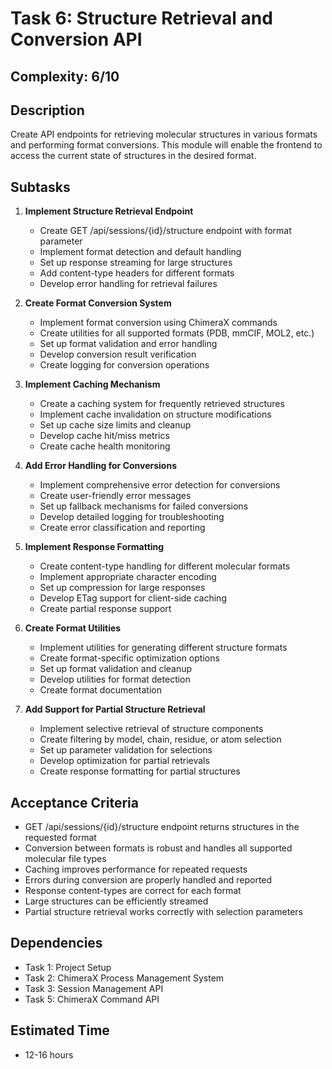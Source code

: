 # Task 6: Structure Retrieval and Conversion API

## Complexity: 6/10

## Description
Create API endpoints for retrieving molecular structures in various formats and performing format conversions. This module will enable the frontend to access the current state of structures in the desired format.

## Subtasks

1. **Implement Structure Retrieval Endpoint**
   - Create GET /api/sessions/{id}/structure endpoint with format parameter
   - Implement format detection and default handling
   - Set up response streaming for large structures
   - Add content-type headers for different formats
   - Develop error handling for retrieval failures

2. **Create Format Conversion System**
   - Implement format conversion using ChimeraX commands
   - Create utilities for all supported formats (PDB, mmCIF, MOL2, etc.)
   - Set up format validation and error handling
   - Develop conversion result verification
   - Create logging for conversion operations

3. **Implement Caching Mechanism**
   - Create a caching system for frequently retrieved structures
   - Implement cache invalidation on structure modifications
   - Set up cache size limits and cleanup
   - Develop cache hit/miss metrics
   - Create cache health monitoring

4. **Add Error Handling for Conversions**
   - Implement comprehensive error detection for conversions
   - Create user-friendly error messages
   - Set up fallback mechanisms for failed conversions
   - Develop detailed logging for troubleshooting
   - Create error classification and reporting

5. **Implement Response Formatting**
   - Create content-type handling for different molecular formats
   - Implement appropriate character encoding
   - Set up compression for large responses
   - Develop ETag support for client-side caching
   - Create partial response support

6. **Create Format Utilities**
   - Implement utilities for generating different structure formats
   - Create format-specific optimization options
   - Set up format validation and cleanup
   - Develop utilities for format detection
   - Create format documentation

7. **Add Support for Partial Structure Retrieval**
   - Implement selective retrieval of structure components
   - Create filtering by model, chain, residue, or atom selection
   - Set up parameter validation for selections
   - Develop optimization for partial retrievals
   - Create response formatting for partial structures

## Acceptance Criteria
- GET /api/sessions/{id}/structure endpoint returns structures in the requested format
- Conversion between formats is robust and handles all supported molecular file types
- Caching improves performance for repeated requests
- Errors during conversion are properly handled and reported
- Response content-types are correct for each format
- Large structures can be efficiently streamed
- Partial structure retrieval works correctly with selection parameters

## Dependencies
- Task 1: Project Setup
- Task 2: ChimeraX Process Management System
- Task 3: Session Management API
- Task 5: ChimeraX Command API

## Estimated Time
- 12-16 hours
